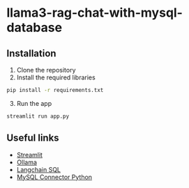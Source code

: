 # llama3-rag-chat-with-mysql-database

## Installation
1. Clone the repository
2. Install the required libraries
```bash
pip install -r requirements.txt
```
3. Run the app
```bash
streamlit run app.py
```

## Useful links
- [Streamlit](https://streamlit.io/)
- [Ollama](https://ollama.com/download)
- [Langchain SQL](https://python.langchain.com/v0.1/docs/use_cases/sql/quickstart/)
- [MySQL Connector Python](https://pypi.org/project/mysql-connector-python/)
